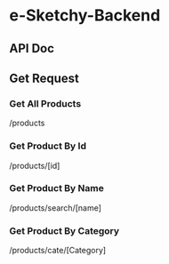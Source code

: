 # e-Sketchy-Backend

## API Doc

## Get Request

### Get All Products

/products

### Get Product By Id

/products/[id]

### Get Product By Name

/products/search/[name]

### Get Product By Category

/products/cate/[Category]